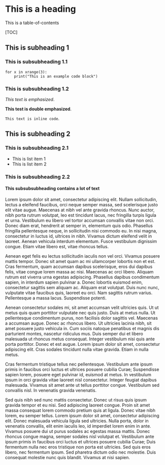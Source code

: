 This is a heading
=================

This is a table-of-contents

[TOC]

This is subheading 1
--------------------

### This is subsubheading 1.1

	for x in xrange(3):
		print("This is an example code block")


### This is subsubheading 1.2

_This text is emphasized_.

__This test is double emphasized__.

`This text is inline code`.


This is subheading 2
--------------------

### This is subsubheading 2.1

* This is list item 1
* This is list item 2

### This is subsubheading 2.2

#### This subsubsubheading contains a lot of text


Lorem ipsum dolor sit amet, consectetur adipiscing elit. Nullam sollicitudin, lectus a eleifend faucibus, orci neque semper massa, sed scelerisque justo elit vitae augue. Maecenas at nibh vel ante gravida rhoncus. Nunc auctor, nibh porta rutrum volutpat, leo est tincidunt lacus, nec fringilla turpis ligula et urna. Vestibulum eu libero vel tortor accumsan convallis vitae non orci. Donec diam erat, hendrerit at semper in, elementum quis odio. Phasellus fringilla pellentesque neque, in sollicitudin nisi commodo eu. In nisi magna, consectetur in luctus id, ultrices in nibh. Vivamus dictum eleifend velit in laoreet. Aenean vehicula interdum elementum. Fusce vestibulum dignissim congue. Etiam vitae libero est, vitae rhoncus tellus.

Aenean eget felis eu lectus sollicitudin iaculis non vel orci. Vivamus posuere mattis tempor. Donec sit amet quam ac mi ullamcorper lobortis non et est. Cras fermentum, quam accumsan dapibus scelerisque, eros dui dapibus felis, vitae congue lorem massa ac nisi. Maecenas ac orci libero. Aliquam rutrum est viverra urna egestas adipiscing. Phasellus dapibus condimentum sapien, in interdum sapien pulvinar a. Donec lobortis euismod enim, consectetur sagittis sem aliquam ac. Aliquam erat volutpat. Duis nunc nunc, vulputate vitae faucibus quis, laoreet eu orci. Nam sagittis rutrum varius. Pellentesque a massa lacus. Suspendisse potenti.

Aenean consectetur sodales mi, sit amet accumsan velit ultricies quis. Ut ut metus quis quam porttitor vulputate nec quis justo. Duis at metus nulla. Ut pellentesque condimentum purus, non facilisis dolor sagittis vel. Maecenas a accumsan augue. Donec ac rhoncus libero. Ut ultricies lacinia nibh, sit amet posuere justo vehicula in. Cum sociis natoque penatibus et magnis dis parturient montes, nascetur ridiculus mus. Duis semper dui et libero malesuada ut rhoncus metus consequat. Integer vestibulum nisi quis ante porta porttitor. Donec et est augue. Lorem ipsum dolor sit amet, consectetur adipiscing elit. Cras sodales tincidunt nulla vitae gravida. Etiam in nulla metus.

Cras fermentum tristique tellus nec pellentesque. Vestibulum ante ipsum primis in faucibus orci luctus et ultrices posuere cubilia Curae; Suspendisse sapien lorem, posuere eget pulvinar id, euismod at metus. In vestibulum ipsum in orci gravida vitae laoreet nisl consectetur. Integer feugiat dapibus malesuada. Vivamus sit amet ante ut tellus porttitor congue. Vestibulum sed convallis nisl. In venenatis gravida venenatis.

Sed quis nibh sed nunc mattis consectetur. Donec ut risus quis ipsum gravida tempor et eu nisi. Sed adipiscing laoreet congue. Proin sit amet massa consequat lorem commodo pretium quis at ligula. Donec vitae nibh lorem, eu semper tellus. Lorem ipsum dolor sit amet, consectetur adipiscing elit. Donec malesuada vehicula ligula sed ultricies. Nulla porta, dolor in venenatis convallis, elit enim iaculis leo, id imperdiet lorem enim in ante. Vivamus posuere dui ut purus sodales ac egestas massa mattis. Donec rhoncus congue magna, semper sodales nisl volutpat et. Vestibulum ante ipsum primis in faucibus orci luctus et ultrices posuere cubilia Curae; Duis fermentum nulla nec eros tristique non porta est ultricies. Sed quis eros libero, nec fermentum ipsum. Sed pharetra dictum odio nec molestie. Duis consequat molestie nunc quis blandit. Vivamus at nisi sapien.